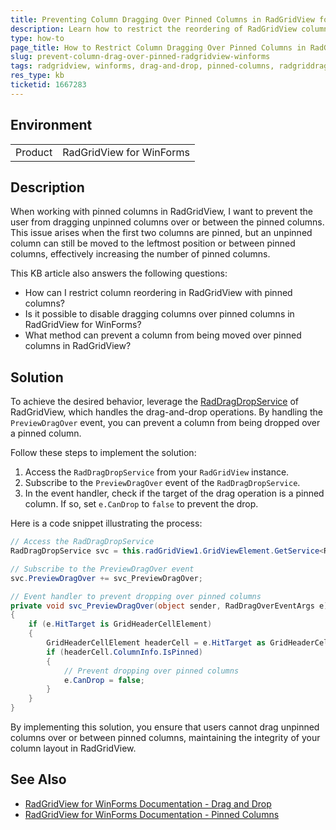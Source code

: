 ```yaml
---
title: Preventing Column Dragging Over Pinned Columns in RadGridView for WinForms
description: Learn how to restrict the reordering of RadGridView columns in WinForms by preventing columns from being dragged over pinned columns.
type: how-to
page_title: How to Restrict Column Dragging Over Pinned Columns in RadGridView for WinForms
slug: prevent-column-drag-over-pinned-radgridview-winforms
tags: radgridview, winforms, drag-and-drop, pinned-columns, radgriddragdropservice
res_type: kb
ticketid: 1667283
---
```


## Environment

<table>
<tbody>
<tr>
<td>Product</td>
<td>RadGridView for WinForms</td>
</tr>
</tbody>
</table>

## Description

When working with pinned columns in RadGridView, I want to prevent the user from dragging unpinned columns over or between the pinned columns. This issue arises when the first two columns are pinned, but an unpinned column can still be moved to the leftmost position or between pinned columns, effectively increasing the number of pinned columns. 

This KB article also answers the following questions:
- How can I restrict column reordering in RadGridView with pinned columns?
- Is it possible to disable dragging columns over pinned columns in RadGridView for WinForms?
- What method can prevent a column from being moved over pinned columns in RadGridView?

## Solution

To achieve the desired behavior, leverage the [RadDragDropService](https://docs.telerik.com/devtools/winforms/controls/gridview/drag-and-drop/radgridviewdragdropservice) of RadGridView, which handles the drag-and-drop operations. By handling the `PreviewDragOver` event, you can prevent a column from being dropped over a pinned column.

Follow these steps to implement the solution:

1. Access the `RadDragDropService` from your `RadGridView` instance.
2. Subscribe to the `PreviewDragOver` event of the `RadDragDropService`.
3. In the event handler, check if the target of the drag operation is a pinned column. If so, set `e.CanDrop` to `false` to prevent the drop.

Here is a code snippet illustrating the process:

```csharp
// Access the RadDragDropService
RadDragDropService svc = this.radGridView1.GridViewElement.GetService<RadDragDropService>();

// Subscribe to the PreviewDragOver event
svc.PreviewDragOver += svc_PreviewDragOver;

// Event handler to prevent dropping over pinned columns
private void svc_PreviewDragOver(object sender, RadDragOverEventArgs e)
{
    if (e.HitTarget is GridHeaderCellElement)
    {
        GridHeaderCellElement headerCell = e.HitTarget as GridHeaderCellElement;
        if (headerCell.ColumnInfo.IsPinned)
        {
            // Prevent dropping over pinned columns
            e.CanDrop = false;
        }
    }
}
```

By implementing this solution, you ensure that users cannot drag unpinned columns over or between pinned columns, maintaining the integrity of your column layout in RadGridView.

## See Also

- [RadGridView for WinForms Documentation - Drag and Drop](https://docs.telerik.com/devtools/winforms/controls/gridview/drag-and-drop/radgridviewdragdropservice)
- [RadGridView for WinForms Documentation - Pinned Columns](https://docs.telerik.com/devtools/winforms/controls/gridview/columns/pinned-columns)
